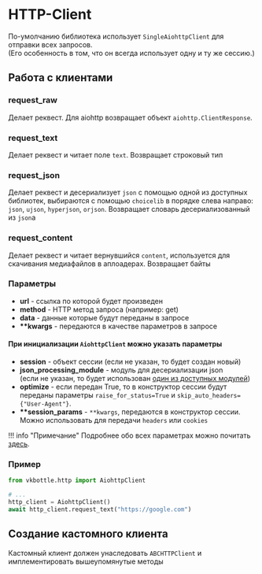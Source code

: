 # HTTP-Client

По-умолчанию библиотека использует `SingleAiohttpClient` для отправки всех запросов.<br />
(Его особенность в том, что он всегда использует одну и ту же сессию.)

## Работа с клиентами

### request_raw

Делает реквест. Для aiohttp возвращает объект `aiohttp.ClientResponse`.

### request_text

Делает реквест и читает поле `text`. Возвращает строковый тип

### request_json

Делает реквест и десериализует `json` с помощью одной из доступных библиотек, выбираются с помощью `choicelib` в порядке слева направо: `json`, `ujson`, `hyperjson`, `orjson`. Возвращает словарь десериализованный из `json`а

### request_content

Делает реквест и читает вернувшийся `content`, используется для скачивания медиафайлов в аплоадерах. Возвращает байты

### Параметры

* **url** - ссылка по которой будет произведен
* **method** - HTTP метод запроса (например: get)
* **data** - данные которые будут переданы в запросе
* **\*\*kwargs** - передаются в качестве параметров в запросе

#### При инициализации `AiohttpClient` можно указать параметры

* **session** - объект сессии (если не указан, то будет создан новый)
* **json_processing_module** - модуль для десериализации json<br />(если не указан, то будет использован [один из доступных модулей](../../modules.md))
* **optimize** - если передан True, то в конструктор сессии будут переданы параметры `raise_for_status=True` и `skip_auto_headers={"User-Agent"}`.
* **\*\*session_params** - `**kwargs`, передаются в конструктор сессии.<br />Можно использовать для передачи `headers` или `cookies`

!!! info "Примечание"
    Подробнее обо всех параметрах можно почитать [здесь](https://docs.aiohttp.org/en/stable/client_reference.html).

### Пример

```python
from vkbottle.http import AiohttpClient

# ...
http_client = AiohttpClient()
await http_client.request_text("https://google.com")
```

## Создание кастомного клиента

Кастомный клиент должен унаследовать `ABCHTTPClient` и имплементировать вышеупомянутые методы
